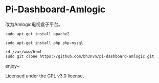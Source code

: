 # Pi-Dashboard-Amlogic
改为Amlogic电视盒子平台。

```shell
sudo apt-get install apache2
```

```shell
sudo apt-get install php php-mysql
```

```shell
cd /var/www/html
sudo git clone https://github.com/bh3nvn/pi-dashboard-amlogic.git
```

enjoy~

Licensed under the GPL v3.0 license.

